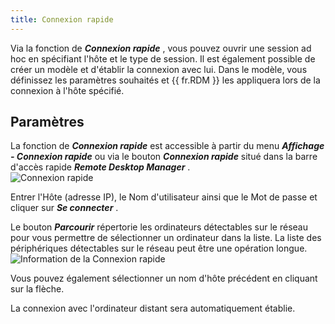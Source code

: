 ```yaml
---
title: Connexion rapide
---
```

Via la fonction de ***Connexion rapide*** , vous pouvez ouvrir une session ad hoc en spécifiant l&apos;hôte et le type de session. Il est également possible de créer un modèle et d&apos;établir la connexion avec lui. Dans le modèle, vous définissez les paramètres souhaités et {{ fr.RDM }} les appliquera lors de la connexion à l&apos;hôte spécifié. 

## Paramètres 

La fonction de ***Connexion rapide*** est accessible à partir du menu ***Affichage - Connexion rapide*** ou via le bouton ***Connexion rapide*** situé dans la barre d&apos;accès rapide ***Remote Desktop Manager*** .  
![Connexion rapide](/img/fr/rdm/mac/clip4400.png) 

Entrer l&apos;Hôte (adresse IP), le Nom d&apos;utilisateur ainsi que le Mot de passe et cliquer sur ***Se connecter*** .  

Le bouton ***Parcourir*** répertorie les ordinateurs détectables sur le réseau pour vous permettre de sélectionner un ordinateur dans la liste. La liste des périphériques détectables sur le réseau peut être une opération longue.  
![Information de la Connexion rapide](/img/fr/rdm/mac/clip4401.png) 

Vous pouvez également sélectionner un nom d&apos;hôte précédent en cliquant sur la flèche.  

La connexion avec l&apos;ordinateur distant sera automatiquement établie. 

